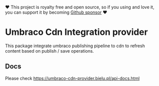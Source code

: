 ❤️ This project is royalty free and open source, so if you using and love it, you can support it by becoming [Github sponsor](https://github.com/sponsors/bielu) ❤️


# Umbraco Cdn Integration provider
This package integrate umbraco publishing pipeline to cdn to refresh content based on publish / save operations.
## Docs
Please check https://umbraco-cdn-provider.bielu.pl/api-docs.html
